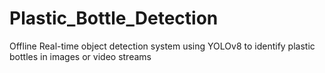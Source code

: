 # Plastic_Bottle_Detection
Offline Real-time object detection system using YOLOv8 to identify plastic bottles in images or video streams

